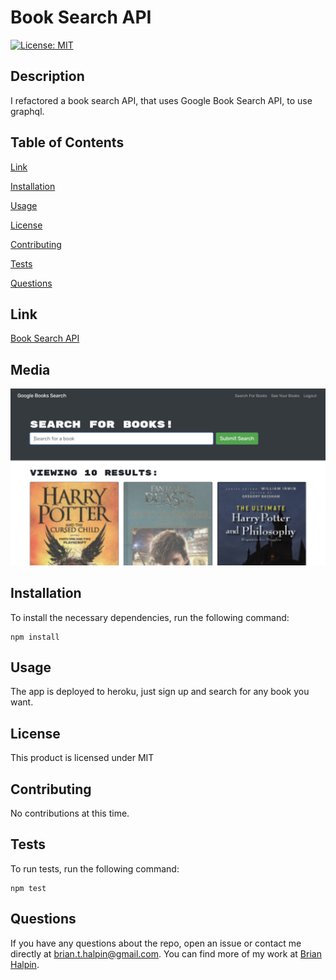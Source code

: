 # Book Search API
[![License: MIT](https://img.shields.io/badge/License-MIT-yellow.svg)](https://opensource.org/licenses/MIT)

## Description
I refactored a book search API, that uses Google Book Search API, to use graphql.

## Table of Contents

[Link](#link)

[Installation](#installation)

[Usage](#usage)

[License](#license)

[Contributing](#contributing)

[Tests](#tests)

[Questions](#questions)

## Link
[Book Search API](https://book-search-bh.herokuapp.com/)

## Media
![Main page of search results](client/public/main-page.png)

## Installation
To install the necessary dependencies, run the following command:

    npm install

## Usage
The app is deployed to heroku, just sign up and search for any book you want.

## License
This product is licensed under MIT

## Contributing
No contributions at this time.

## Tests
To run tests, run the following command:

    npm test

## Questions
If you have any questions about the repo, open an issue or contact me directly at <brian.t.halpin@gmail.com>. You can find more
    of my work at [Brian Halpin](https://github.com/bthalpin).
